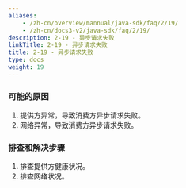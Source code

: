 ```yaml
---
aliases:
    - /zh-cn/overview/mannual/java-sdk/faq/2/19/
    - /zh-cn/docs3-v2/java-sdk/faq/2/19/
description: 2-19 - 异步请求失败
linkTitle: 2-19 - 异步请求失败
title: 2-19 - 异步请求失败
type: docs
weight: 19
---
```







### 可能的原因

1. 提供方异常，导致消费方异步请求失败。
2. 网络异常，导致消费方异步请求失败。

### 排查和解决步骤
1. 排查提供方健康状况。
2. 排查网络状况。
